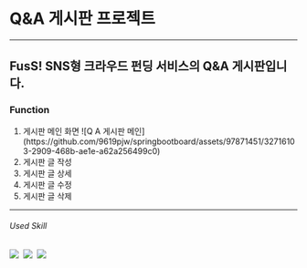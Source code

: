 # Q&A 게시판 프로젝트
------------
## FusS! SNS형 크라우드 펀딩 서비스의 Q&A 게시판입니다. 

### Function
<ol>
    <li>게시판 메인 화면
        ![Q A 게시판 메인](https://github.com/9619pjw/springbootboard/assets/97871451/32716103-2909-468b-ae1e-a62a256499c0)

</li>
    <li>게시판 글 작성</li>
    <li>게시판 글 상세</li>
    <li>게시판 글 수정</li>
    <li>게시판 글 삭제</li>
</ol>



------------
###### Used Skill
<p>
<img src="https://img.shields.io/badge/Java-007396?style=for-the-badge&logo=OpenJDK&logoColor=white"/>&nbsp;
<img src="https://img.shields.io/badge/Spring-6DB33F?style=for-the-badge&logo=Spring&logoColor=green">&nbsp;
<img src="https://img.shields.io/badge/Spring Boot-6DB33F?style=for-the-badge&logo=Spring Boot&logoColor=yellow">&nbsp;
</p>
